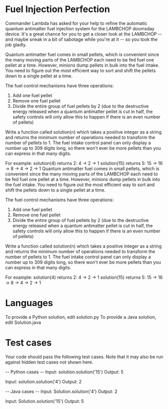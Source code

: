 Fuel Injection Perfection
=========================

Commander Lambda has asked for your help to refine the automatic quantum
antimatter fuel injection system for the LAMBCHOP doomsday device. It's
a great chance for you to get a closer look at the LAMBCHOP -- and maybe
sneak in a bit of sabotage while you're at it -- so you took the job
gladly.

Quantum antimatter fuel comes in small pellets, which is convenient
since the many moving parts of the LAMBCHOP each need to be fed fuel one
pellet at a time. However, minions dump pellets in bulk into the fuel
intake. You need to figure out the most efficient way to sort and shift
the pellets down to a single pellet at a time.

The fuel control mechanisms have three operations:

1)  Add one fuel pellet
2)  Remove one fuel pellet
3)  Divide the entire group of fuel pellets by 2 (due to the destructive
    energy released when a quantum antimatter pellet is cut in half, the
    safety controls will only allow this to happen if there is an even
    number of pellets)

Write a function called solution(n) which takes a positive integer as a
string and returns the minimum number of operations needed to transform
the number of pellets to 1. The fuel intake control panel can only
display a number up to 309 digits long, so there won't ever be more
pellets than you can express in that many digits.

For example: solution(4) returns 2: 4 -\> 2 -\> 1 solution(15) returns
5: 15 -\> 16 -\> 8 -\> 4 -\> 2 -\> 1 Quantum antimatter fuel comes in
small pellets, which is convenient since the many moving parts of the
LAMBCHOP each need to be fed fuel one pellet at a time. However, minions
dump pellets in bulk into the fuel intake. You need to figure out the
most efficient way to sort and shift the pellets down to a single pellet
at a time.

The fuel control mechanisms have three operations:

1)  Add one fuel pellet
2)  Remove one fuel pellet
3)  Divide the entire group of fuel pellets by 2 (due to the destructive
    energy released when a quantum antimatter pellet is cut in half, the
    safety controls will only allow this to happen if there is an even
    number of pellets)

Write a function called solution(n) which takes a positive integer as a
string and returns the minimum number of operations needed to transform
the number of pellets to 1. The fuel intake control panel can only
display a number up to 309 digits long, so there won't ever be more
pellets than you can express in that many digits.

For example: solution(4) returns 2: 4 -\> 2 -\> 1 solution(15) returns
5: 15 -\> 16 -\> 8 -\> 4 -\> 2 -\> 1

Languages
=========

To provide a Python solution, edit solution.py To provide a Java
solution, edit Solution.java

Test cases
==========

Your code should pass the following test cases. Note that it may also be
run against hidden test cases not shown here.

-- Python cases -- Input: solution.solution('15') Output: 5

Input: solution.solution('4') Output: 2

-- Java cases -- Input: Solution.solution('4') Output: 2

Input: Solution.solution('15') Output: 5
